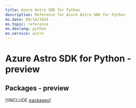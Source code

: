 ```yaml
---
title: Azure Astro SDK for Python
description: Reference for Azure Astro SDK for Python
ms.date: 09/18/2024
ms.topic: reference
ms.devlang: python
ms.service: astro
---
```

# Azure Astro SDK for Python - preview
## Packages - preview
[!INCLUDE [packages](astro-index.md)]